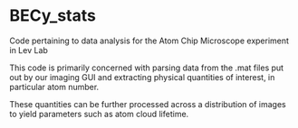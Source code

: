 BECy_stats
==========
Code pertaining to data analysis for the 
Atom Chip Microscope experiment in Lev Lab

This code is primarily concerned with parsing data from the .mat
files put out by our imaging GUI and extracting physical 
quantities of interest, in particular atom number.

These quantities can be further processed across a distribution
of images to yield parameters such as atom cloud lifetime.
